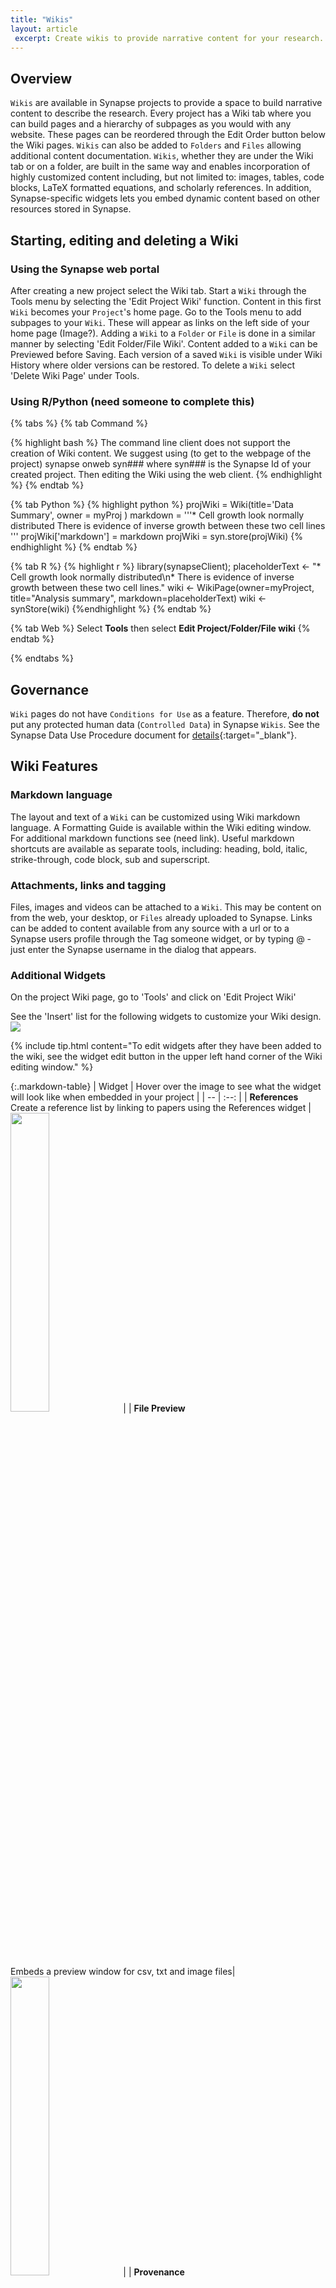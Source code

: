 ```yaml
---
title: "Wikis"
layout: article
 excerpt: Create wikis to provide narrative content for your research. 
---
```


<style>
#image {
    width: 35%;
}
#image:hover {
    transform: scale(3.0);
    outline: 1px solid #1e7098;
}
</style>

## Overview

`Wikis` are available in Synapse projects to provide a space to build narrative content to describe the research. 
Every project has a Wiki tab where you can build pages and a hierarchy of subpages as you would with any website. These pages can be reordered through the Edit Order button below the Wiki pages. `Wikis` can also be added to `Folders` and `Files` allowing additional content documentation. `Wikis`, whether they are under the Wiki tab or on a folder, are built in the same way and enables incorporation of highly customized content including, but not limited to: images, tables, code blocks, LaTeX formatted equations, and scholarly references. In addition, Synapse-specific widgets lets you embed dynamic content based on other resources stored in Synapse. 

## Starting, editing and deleting a Wiki


### Using the Synapse web portal
After creating a new project select the Wiki tab. Start a `Wiki` through the Tools menu by selecting the 'Edit Project Wiki' function. Content in this first `Wiki` becomes your `Project`'s home page. Go to the Tools menu to add subpages to your `Wiki`. These will appear as links on the left side of your home page (Image?). Adding a `Wiki` to a `Folder` or `File` is done in a similar manner by selecting 'Edit Folder/File Wiki'. Content added to a `Wiki` can be Previewed before Saving. Each version of a saved `Wiki` is visible under Wiki History where older versions can be restored. To delete a `Wiki` select 'Delete Wiki Page' under Tools.  

### Using R/Python (need someone to complete this)
{% tabs %} {% tab Command %}

{% highlight bash %} 
The command line client does not support the creation of Wiki content. We suggest using (to get to the webpage of the project) synapse onweb syn### where syn### is the Synapse Id of your created project. Then editing the Wiki using the web client. {% endhighlight %} {% endtab %}

{% tab Python %} {% highlight python %}
projWiki = Wiki(title='Data Summary', owner = myProj ) markdown = '''* Cell growth look normally distributed
There is evidence of inverse growth between these two cell lines ''' projWiki['markdown'] = markdown projWiki = syn.store(projWiki) 
{% endhighlight %} {% endtab %}

{% tab R %} {% highlight r %} library(synapseClient); 
placeholderText <- "* Cell growth look normally distributed\n* There is evidence of inverse growth between these two cell lines." wiki <- WikiPage(owner=myProject, title="Analysis summary", markdown=placeholderText) wiki <- synStore(wiki) 
{%endhighlight %} {% endtab %}

{% tab Web %} Select **Tools** then select **Edit Project/Folder/File wiki** {% endtab %}

{% endtabs %}

## Governance
`Wiki` pages do not have `Conditions for Use` as a feature. Therefore, **do not** put any protected human data (`Controlled Data`) in Synapse `Wikis`. See the Synapse Data Use Procedure document for [details](https://s3.amazonaws.com/static.synapse.org/governance/SageBionetworksSynapseTermsandConditionsofUse.pdf?v=4){:target="_blank"}.

## Wiki Features

### Markdown language
The layout and text of a `Wiki` can be customized using Wiki markdown language. A Formatting Guide is available within the Wiki editing window. For additional markdown functions see (need link). Useful markdown shortcuts are available as separate tools, including: heading, bold, italic, strike-through, code block, sub and superscript. 

### Attachments, links and tagging
Files, images and videos can be attached to a `Wiki`. This may be content on from the web, your desktop, or `Files` already uploaded to Synapse. Links can be added to content available from any source with a url or to a Synapse users profile through the Tag someone widget, or by typing @ - just enter the Synapse username in the dialog that appears.

### Additional Widgets

On the project Wiki page, go to 'Tools' and click on 'Edit Project Wiki'

See the 'Insert' list for the following widgets to customize your Wiki design. 
<img src="/assets/images/wiki_insertwidget.png">

{% include tip.html content="To edit widgets after they have been added to the wiki, see the widget edit button in the upper left hand corner of the Wiki editing window." %}

{:.markdown-table}
| Widget | Hover over the image to see what the widget will look like when embedded in your project |
| -- | :--: | 
| **References** <br/> Create a reference list by linking to papers using the References widget | <img id="image" src="/assets/images/wiki_reference.png"> |
| **File Preview** <br/> Embeds a preview window for csv, txt and image files| <img id="image" src=""> |
| **Provenance** <br/> Embeds the provenance graph created for a file |  <img id="image" src="/assets/images/wiki_provenance.png"> |
| **Table of Contents** <br/> Creates a content list that links to sections of the wiki based on headers and subheaders |  <img id="image" src="/assets/images/wiki_tableofcontents.png"> |
| **Entity List** <br/> A list of Synapse `Folders`, `Files` or `Tables` can be easily created by browsing to the Synapse location or searching by entity name or Synapse ID. The table lists entity name, date entity was created, who created it, and for `Files` and `Tables` - version and version notes|  <img id="image" src="/assets/images/wiki_entitylist.png"> |
| **Table: Paste tabular data** <br/> A table can be created of any data by pasting tab delimited content into this widget window.  |  <img id="image" src="/assets/images/wiki_tablepastetabular.png"> |
| **Table: Query on a Synapse `Table`** <br/> Provides a Query for any Synapse `Table` and displays the information in the`Wiki`. |  <img id="image" src="/assets/images/wiki_queryonsyntable.png"> |
| **Query on `Files`/`Folders`** <br/> Provides a Query based an annotations (need link) added to `Files` and `Folders`. Columns in the Query table can be renamed and ordered through the 'Add Column Renderer' | <img id="image" src="/assets/images/wiki_tablequeryonfiles.png"> |
| **Button Link** <br/> Insert a button that links to content within Synapse or elsewhere. **Tip:** buttons can be colored purple by adding `'&highlight=true'` to the end of the widget markdown |<img id="image" src="/assets/images/wiki_insertbutton.png">|
| **Join Team Button** <br/> Provide a button for people to join Synapse [Teams](/articles/teams.html) | <img id="image" src="/assets/images/wiki_jointeambutton.png"> |
| **Team Badge** <br/> Creates a link to the `Team` profile | <img id="image" src="/assets/images/wiki_teambadge.png"> |
| **Genome Browser** <br/> You can add a [Biodalliance genome browser](http://www.biodalliance.org) using tracks from files uploaded to Synapse or from external sources. Choose between Human or Mouse and adjust your tracks for height and color. See the Biodalliance Setup page for [more information](https://www.synapse.org/#!StandaloneWiki:GenomeBrowser) | <img id="image" src="/assets/images/wiki_genomebrowser.png"> |
| **Video** <br/> Video, Vimeo Video, and YouTube Video insert a video from various sources. | <img id="image" src="/assets/images/wiki_video.png"> | 

<br> 

{% include tip.html content="Add this markdown below the header to enable sort on the header columns." %}

Tip: add this markdown below the header to enable sort on the header columns.
    ````
     Header 1 | Header 2 | Header 3
    --- | --- | ---
    ````

